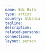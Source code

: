 ```yaml
---
name: Edi Hila
type: artist
country: Albania
tagline:
description:
related-persons:
connections:
layout: person
---
```


